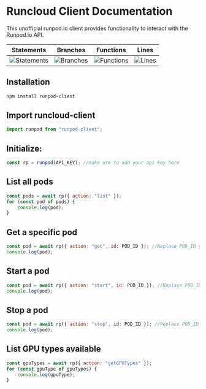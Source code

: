 # Runcloud Client Documentation

This unofficial runpod.io client provides functionality to interact with the Runpod.io API.

| Statements                                                                                 | Branches                                                                          | Functions                                                                              | Lines                                                                            |
| ------------------------------------------------------------------------------------------ | --------------------------------------------------------------------------------- | -------------------------------------------------------------------------------------- | -------------------------------------------------------------------------------- |
| ![Statements](https://img.shields.io/badge/statements-96.29%25-brightgreen.svg?style=flat) | ![Branches](https://img.shields.io/badge/branches-83.33%25-yellow.svg?style=flat) | ![Functions](https://img.shields.io/badge/functions-100%25-brightgreen.svg?style=flat) | ![Lines](https://img.shields.io/badge/lines-96.15%25-brightgreen.svg?style=flat) |

## Installation

```bash
npm install runpod-client
```

## Import runcloud-client

```javascript
import runpod from "runpod-client";
```

## Initialize:

```javascript
const rp = runpod(API_KEY); //make ure to add your api key here
```

## List all pods

```javascript
const pods = await rp({ action: "list" });
for (const pod of pods) {
	console.log(pod);
}
```

## Get a specific pod

```javascript
const pod = await rp({ action: "get", id: POD_ID }); //Replace POD_ID your existing pod id
console.log(pod);
```

## Start a pod

```javascript
const pod = await rp({ action: "start", id: POD_ID }); //Replace POD_ID your existing pod id
console.log(pod);
```

## Stop a pod

```javascript
const pod = await rp({ action: "stop", id: POD_ID }); //Replace POD_ID your existing pod id
console.log(pod);
```

## List GPU types available

```javascript
const gpuTypes = await rp({ action: "getGPUTypes" });
for (const gpuType of gpuTypes) {
	console.log(gpuType);
}
```
